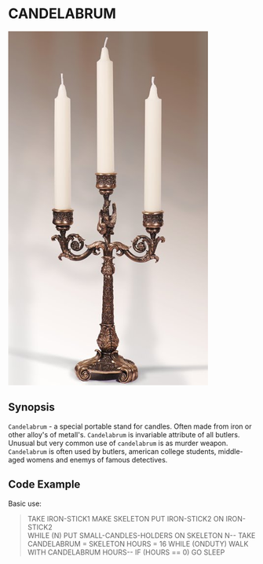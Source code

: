 # CANDELABRUM

![example of candelabrum](candelabrum.jpg)

## Synopsis

`Candelabrum` - a special portable stand for candles. Often made from iron or other alloy's of metall's. `Candelabrum` is invariable attribute of all butlers. Unusual but very common use of `candelabrum` is as murder weapon. `Candelabrum` is often used by butlers, american college students, middle-aged womens and enemys of famous detectives.       

## Code Example

Basic use:
> TAKE IRON-STICK1
> MAKE SKELETON 
>    PUT IRON-STICK2 ON IRON-STICK2   
> WHILE (N)
>   PUT SMALL-CANDLES-HOLDERS ON SKELETON
>   N--
> TAKE CANDELABRUM = SKELETON
> HOURS = 16
> WHILE (ONDUTY) 
>   WALK WITH CANDELABRUM
>   HOURS--
>   IF (HOURS == 0)
>      GO SLEEP     
>